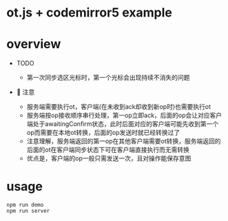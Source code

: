 # ot.js + codemirror5 example

# overview

- TODO
  - 第一次同步选区光标时，第一个光标会出现持续不消失的问题

- 👀 注意
  - 服务端需要执行ot，客户端(在未收到ack却收到新op时)也需要执行ot
  - 服务端按op接收顺序串行处理，第一op立即ack，后面的op会让对应客户端处于awaitingConfirm状态，此时后面对应的客户端可能先收到第一个op而需要在本地ot转换，后面的op发送时就已经转换过了
  - 注意理解，服务端返回的第一op在其他客户端需要ot转换，服务端返回的后面的ot在客户端同步状态下可在客户端直接执行而无需转换
  - 优点是，客户端的op一般只需发送一次，且对操作能保存意图
# usage

```shell
npm run demo
npm run server
```
